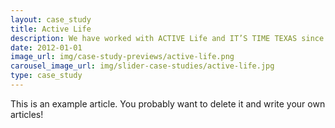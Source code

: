 ```yaml
---
layout: case_study
title: Active Life
description: We have worked with ACTIVE Life and IT’S TIME TEXAS since 2010. ACTIVE Life is a social change nonprofit working to organize and accelerate the movement to make healthy the norm.
date: 2012-01-01
image_url: img/case-study-previews/active-life.png
carousel_image_url: img/slider-case-studies/active-life.jpg
type: case_study
---
```


This is an example article. You probably want to delete it and write your own articles!
